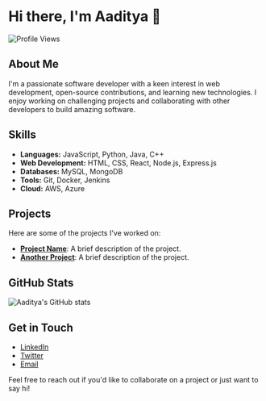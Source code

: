 # Hi there, I'm Aaditya 👋

![Profile Views](https://komarev.com/ghpvc/?username=aaditya2907)

## About Me

I'm a passionate software developer with a keen interest in web development, open-source contributions, and learning new technologies. I enjoy working on challenging projects and collaborating with other developers to build amazing software.

## Skills

- **Languages:** JavaScript, Python, Java, C++
- **Web Development:** HTML, CSS, React, Node.js, Express.js
- **Databases:** MySQL, MongoDB
- **Tools:** Git, Docker, Jenkins
- **Cloud:** AWS, Azure

## Projects

Here are some of the projects I've worked on:

- [**Project Name**](https://github.com/aaditya2907/project-name): A brief description of the project.
- [**Another Project**](https://github.com/aaditya2907/another-project): A brief description of the project.

## GitHub Stats

![Aaditya's GitHub stats](https://github-readme-stats.vercel.app/api?username=aaditya2907&show_icons=true&theme=radical)

## Get in Touch

- [LinkedIn](https://www.linkedin.com/in/aaditya2907)
- [Twitter](https://twitter.com/aaditya2907)
- [Email](mailto:aaditya@example.com)

Feel free to reach out if you'd like to collaborate on a project or just want to say hi!
